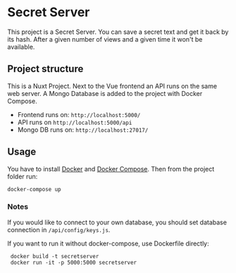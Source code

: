 # Secret Server

This project is a Secret Server. You can save a secret text and get it back by its hash. After a given number of views and a given time it won't be available.

## Project structure

This is a Nuxt Project. Next to the Vue frontend an API runs on the same web server. A Mongo Database is added to the project with Docker Compose.

- Frontend runs on: `http://localhost:5000/`
- API runs on `http://localhost:5000/api`
- Mongo DB runs on: `http://localhost:27017/`

## Usage

You have to install [Docker](https://docs.docker.com/get-docker/) and [Docker Compose](https://docs.docker.com/compose/install/). Then from the project folder run:

```console
docker-compose up
```

### Notes

If you would like to connect to your own database, you should set database connection in `/api/config/keys.js`.

If you want to run it without docker-compose, use Dockerfile directly:

```console
 docker build -t secretserver
 docker run -it -p 5000:5000 secretserver
```
